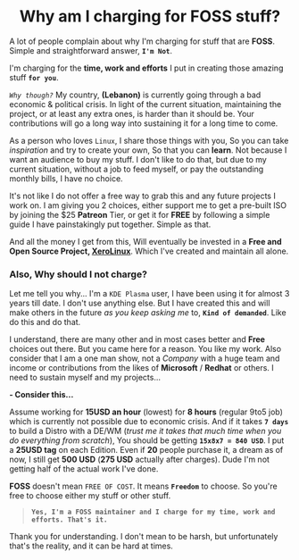 <h1 align="center">Why am I charging for FOSS stuff?</h1>

A lot of people complain about why I'm charging for stuff that are **FOSS**. Simple and straightforward answer, **`I'm Not`**.

I'm charging for the **time, work and efforts** I put in creating those amazing stuff **`for you`**.

_`Why though?`_ My country, **(Lebanon)** is currently going through a bad economic & political crisis. In light of the current situation, maintaining the project, or at least any extra ones, is harder than it should be. Your contributions will go a long way into sustaining it for a long time to come.

As a person who loves `Linux`, I share those things with you, So you can take _inspiration_ and try to create your own, So that you can **learn**. Not because I want an audience to buy my stuff. I don't like to do that, but due to my current situation, without a job to feed myself, or pay the outstanding monthly bills, I have no choice.

It's not like I do not offer a free way to grab this and any future projects I work on. I am giving you 2 choices, either support me to get a pre-built ISO by joining the $25 **Patreon** Tier, or get it for **FREE** by following a simple guide I have painstakingly put together. Simple as that.

And all the money I get from this, Will eventually be invested in a **Free and Open Source Project, [XeroLinux](https://xerolinux.xyz/)**. Which I've created and maintain all alone.

### Also, Why should I not charge?

Let me tell you why... I'm a `KDE Plasma` user, I have been using it for almost 3 years till date. I don't use anything else. But I have created this and will make others in the future *as you keep asking me* to, **`Kind of demanded`**. Like do this and do that.

I understand, there are many other and in most cases better and **Free** choices out there. But you came here for a reason. You like my work. Also consider that I am a one man show, not a _Company_ with a huge team and income or contributions from the likes of **Microsoft** / **Redhat** or others. I need to sustain myself and my projects...

**- Consider this...**

Assume working for **15USD an hour** (lowest) for **8 hours** (regular 9to5 job) which is currently not possible due to economic crisis. And if it takes **`7 days`** to build a Distro with a DE/WM (_trust me it takes that much time when you do everything from scratch_), You should be getting **`15x8x7 = 840 USD`**. I put a **25USD tag** on each Edition. Even if **20** people purchase it, a dream as of now, I still get **500 USD** (**275 USD** actually after charges). Dude I'm not getting half of the actual work I've done.

**FOSS** doesn't mean `FREE OF COST`. It means **`Freedom`** to choose. So you're free to choose either my stuff or other stuff.

> **`Yes, I'm a FOSS maintainer and I charge for my time, work and efforts. That's it.`**

Thank you for understanding. I don't mean to be harsh, but unfortunately that's the reality, and it can be hard at times.
